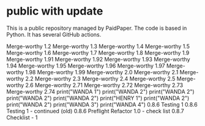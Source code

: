 # public with update

This is a public repository managed by PaidPaper. The code is based in Python. It has several GitHub actions.

Merge-worthy 1.2
Merge-worthy 1.3
Merge-worthy 1.4
Merge-worthy 1.5
Merge-worthy 1.6
Merge-worthy 1.7
Merge-worthy 1.8
Merge-worthy 1.9
Merge-worthy 1.91
Merge-worthy 1.92
Merge-worthy 1.93
Merge-worthy 1.94
Merge-worthy 1.95
Merge-worthy 1.96
Merge-worthy 1.97
Merge-worthy 1.98
Merge-worthy 1.99
Merge-worthy 2.0
Merge-worthy 2.1
Merge-worthy 2.2
Merge-worthy 2.3
Merge-worthy 2.4
Merge-worthy 2.5
Merge-worthy 2.6
Merge-worthy 2.71
Merge-worthy 2.72
Merge-worthy 2.73
Merge-worthy 2.74
print("WANDA 1") 
print("WANDA 2") 
print("WANDA 2") 
print("WANDA 2") 
print("WANDA 2") 
print("HENRY 1") 
print("WANDA 2") 
print("WANDA 2") 
print("WANDA 3") 
print("WANDA 4") 
0.8.6 Testing 1
0.8.6 Testing 1 - continued (old)
0.8.6 Preflight
Refactor 1.0 - check list
0.8.7 Checklist - 1

